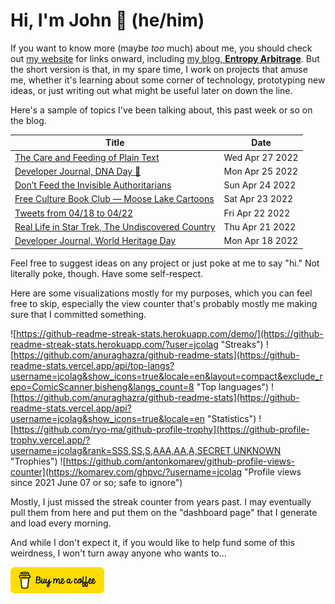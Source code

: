# Hi, I'm John 👋 (he/him)

If you want to know more (maybe *too* much) about me, you should check out [my website](https://john.colagioia.net/) for links onward, including [my blog, **Entropy Arbitrage**](https://john.colagioia.net/blog).  But the short version is that, in my spare time, I work on projects that amuse me, whether it's learning about some corner of technology, prototyping new ideas, or just writing out what might be useful later on down the line.

Here's a sample of topics I've been talking about, this past week or so on the blog.

|Title|Date|
|-----|-------|
|[The Care and Feeding of Plain Text](https://john.colagioia.net/blog/2022/04/27/plain-text.html)|Wed Apr 27 2022|
|[Developer Journal, DNA Day 🧬](https://john.colagioia.net/blog/2022/04/25/dna.html)|Mon Apr 25 2022|
|[Don’t Feed the Invisible Authoritarians](https://john.colagioia.net/blog/2022/04/24/invisible.html)|Sun Apr 24 2022|
|[Free Culture Book Club — Moose Lake Cartoons](https://john.colagioia.net/blog/2022/04/23/moose.html)|Sat Apr 23 2022|
|[Tweets from 04/18 to 04/22](https://john.colagioia.net/blog/2022/04/22/week.html)|Fri Apr 22 2022|
|[Real Life in Star Trek, The Undiscovered Country](https://john.colagioia.net/blog/2022/04/21/tuc.html)|Thu Apr 21 2022|
|[Developer Journal, World Heritage Day](https://john.colagioia.net/blog/2022/04/18/monuments.html)|Mon Apr 18 2022|

Feel free to suggest ideas on any project or just poke at me to say "hi." Not literally poke, though. Have some self-respect.

Here are some visualizations mostly for my purposes, which you can feel free to skip, especially the view counter that's probably mostly me making sure that I committed something.

![https://github-readme-streak-stats.herokuapp.com/demo/](https://github-readme-streak-stats.herokuapp.com/?user=jcolag "Streaks")
![https://github.com/anuraghazra/github-readme-stats](https://github-readme-stats.vercel.app/api/top-langs?username=jcolag&show_icons=true&locale=en&layout=compact&exclude_repo=ComicScanner,bisheng&langs_count=8 "Top languages")
![https://github.com/anuraghazra/github-readme-stats](https://github-readme-stats.vercel.app/api?username=jcolag&show_icons=true&locale=en "Statistics")
![https://github.com/ryo-ma/github-profile-trophy](https://github-profile-trophy.vercel.app/?username=jcolag&rank=SSS,SS,S,AAA,AA,A,SECRET,UNKNOWN "Trophies")
![https://github.com/antonkomarev/github-profile-views-counter](https://komarev.com/ghpvc/?username=jcolag "Profile views since 2021 June 07 or so; safe to ignore")

Mostly, I just missed the streak counter from years past.  I may eventually pull them from here and put them on the "dashboard page" that I generate and load every morning.

And while I don't expect it, if you would like to help fund some of this weirdness, I won't turn away anyone who wants to...

[<img src="images/default-yellow.png" alt="Buy Me a Coffee" width="150px"/>](https://www.buymeacoffee.com/jcolag)
